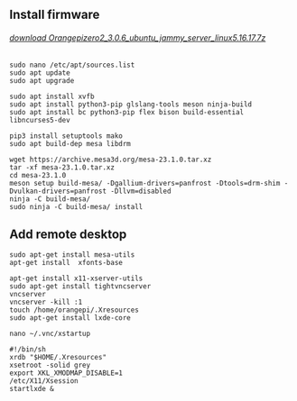 Install firmware
------------
###### [download Orangepizero2_3.0.6_ubuntu_jammy_server_linux5.16.17.7z](https://drive.google.com/file/d/1bOtd9FwgLO2Cj4SauVdK410bDGqvtwhP/view?usp=share_link "download Orangepizero2_3.0.6_ubuntu_jammy_server_linux5.16.17.7z")

	sudo nano /etc/apt/sources.list
	sudo apt update
	sudo apt upgrade

	sudo apt install xvfb
	sudo apt install python3-pip glslang-tools meson ninja-build
	sudo apt install bc python3-pip flex bison build-essential libncurses5-dev

	pip3 install setuptools mako
	sudo apt build-dep mesa libdrm

	wget https://archive.mesa3d.org/mesa-23.1.0.tar.xz
	tar -xf mesa-23.1.0.tar.xz
	cd mesa-23.1.0
	meson setup build-mesa/ -Dgallium-drivers=panfrost -Dtools=drm-shim -Dvulkan-drivers=panfrost -Dllvm=disabled
	ninja -C build-mesa/
	sudo ninja -C build-mesa/ install

Add remote desktop
------------
	sudo apt-get install mesa-utils
	apt-get install  xfonts-base

	apt-get install x11-xserver-utils
	sudo apt-get install tightvncserver
	vncserver
	vncserver -kill :1
	touch /home/orangepi/.Xresources
	sudo apt-get install lxde-core

	nano ~/.vnc/xstartup

	#!/bin/sh
	xrdb "$HOME/.Xresources"
	xsetroot -solid grey
	export XKL_XMODMAP_DISABLE=1
	/etc/X11/Xsession
	startlxde &


